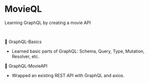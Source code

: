 # MovieQL

Learning GraphQL by creating a movie API

&nbsp;

📁 GraphQL-Basics

- Learned basic parts of GraphQL: Schema, Query, Type, Mutation, Resolver, etc.

📁 GraphQL-MovieAPI

- Wrapped an existing REST API with GraphQL and axios.
